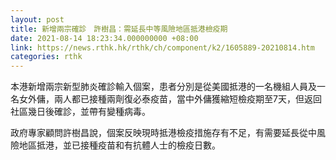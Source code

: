 ```yaml
---
layout: post
title: 新增兩宗確診　許樹昌：需延長中等風險地區抵港檢疫期
date: 2021-08-14 18:23:34.000000000 +08:00
link: https://news.rthk.hk/rthk/ch/component/k2/1605889-20210814.htm
categories: rthk
---
```


本港新增兩宗新型肺炎確診輸入個案，患者分別是從美國抵港的一名機組人員及一名女外傭，兩人都已接種兩劑復必泰疫苗，當中外傭獲縮短檢疫期至7天，但返回社區幾日後確診，並帶有變種病毒。

政府專家顧問許樹昌說，個案反映現時抵港檢疫措施存有不足，有需要延長從中風險地區抵港，並已接種疫苗和有抗體人士的檢疫日數。

